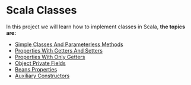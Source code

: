 Scala Classes
=============

In this project we will learn how to implement classes in Scala, **the topics are:**

* [Simple Classes And Parameterless Methods](https://github.com/robsonoduarte/learn-scala/blob/master/scala-for-the-impatient/scala-classes/src/main/scala/br/com/mystudies/scala/SimpleClassesAndParameterlessMethods.scala)
* [Properties With Getters And Setters](https://github.com/robsonoduarte/learn-scala/blob/master/scala-for-the-impatient/scala-classes/src/main/scala/br/com/mystudies/scala/PropertiesWithGettersAndSetters.scala)
* [Properties With Only Getters](https://github.com/robsonoduarte/learn-scala/blob/master/scala-for-the-impatient/scala-classes/src/main/scala/br/com/mystudies/scala/PropertiesWithOnlyGetters.scala)
* [Object Private Fields](https://github.com/robsonoduarte/learn-scala/blob/master/scala-for-the-impatient/scala-classes/src/main/scala/br/com/mystudies/scala/ObjectPrivateFields.scala)
* [Beans Properties](https://github.com/robsonoduarte/learn-scala/blob/master/scala-for-the-impatient/scala-classes/src/main/scala/br/com/mystudies/scala/BeanProperties.scala)
* [Auxiliary Constructors](https://github.com/robsonoduarte/learn-scala/blob/master/scala-for-the-impatient/scala-classes/src/main/scala/br/com/mystudies/scala/AuxiliaryConstructors.scala)




